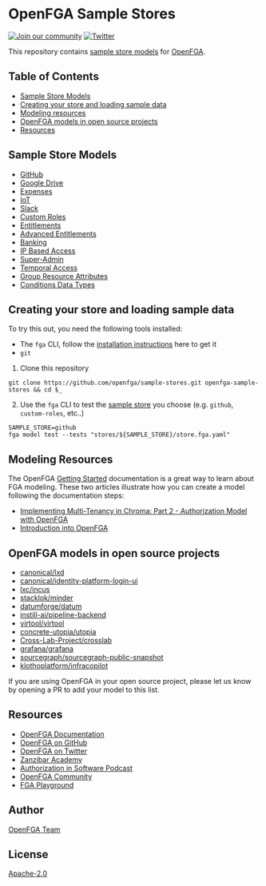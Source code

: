 # OpenFGA Sample Stores
[![Join our community](https://img.shields.io/badge/slack-cncf_%23openfga-40abb8.svg?logo=slack)](https://openfga.dev/community)
[![Twitter](https://img.shields.io/twitter/follow/openfga?color=%23179CF0&logo=twitter&style=flat-square "@openfga on Twitter")](https://twitter.com/openfga)

This repository contains [sample store models](#sample-stores) for [OpenFGA](https://openfga.dev).

## Table of Contents

- [Sample Store Models](#sample-store-models)
- [Creating your store and loading sample data](#creating-your-store-and-loading-sample-data)
- [Modeling resources](#modeling-resources)
- [OpenFGA models in open source projects](#openfga-models-in-open-source-projects)
- [Resources](#resources)

## Sample Store Models

- [GitHub](./stores/github)
- [Google Drive](./stores/gdrive)
- [Expenses](./stores/expenses)
- [IoT](./stores/iot)
- [Slack](./stores/slack)
- [Custom Roles](./stores/custom-roles)
- [Entitlements](./stores/entitlements)
- [Advanced Entitlements](./stores/advanced-entitlements)
- [Banking](./stores/banking)
- [IP Based Access](./stores/ip-based-access)
- [Super-Admin](./stores/superadmin)
- [Temporal Access](./stores/temporal-access)
- [Group Resource Attributes](./stores/groups-resource-attributes)
- [Conditions Data Types](./stores/condition-data-types)

## Creating your store and loading sample data

To try this out, you need the following tools installed:
- The `fga` CLI, follow the [installation instructions](https://github.com/openfga/cli/?tab=readme-ov-file#installation) here to get it
- `git`

1.  Clone this repository
```
git clone https://github.com/openfga/sample-stores.git openfga-sample-stores && cd $_
```

2. Use the `fga` CLI to test the [sample store](#sample-stores) you choose (e.g. `github`, `custom-roles`, etc..)
```
SAMPLE_STORE=github
fga model test --tests "stores/${SAMPLE_STORE}/store.fga.yaml"
```
## Modeling Resources

The OpenFGA [Getting Started](https://openfga.dev/docs/modeling/getting-started) documentation is a great way to learn about FGA modeling. These two articles illustrate how you can create a model following the documentation steps:

- [Implementing Multi-Tenancy in Chroma: Part 2 - Authorization Model with OpenFGA](https://cookbook.chromadb.dev/strategies/multi-tenancy/authorization-model-with-openfga/)
- [Introduction into OpenFGA](https://www.ericksegaar.com/2024/03/04/introduction-into-openfga/)

## OpenFGA models in open source projects

- [canonical/lxd](https://github.com/canonical/lxd/blob/main/lxd/auth/drivers/openfga_model.openfga)
- [canonical/identity-platform-login-ui](https://github.com/canonical/identity-platform-login-ui/blob/main/internal/authorization/schema.openfga)
- [lxc/incus](https://github.com/lxc/incus/blob/main/internal/server/auth/driver_openfga_model.openfga)
- [stacklok/minder](https://github.com/stacklok/minder/blob/main/internal/authz/model/minder.fga)
- [datumforge/datum](https://github.com/datumforge/datum/blob/main/fga/model/datum.fga)
- [instill-ai/pipeline-backend](https://github.com/instill-ai/pipeline-backend/blob/main/pkg/acl/model.go)
- [virtool/virtool](https://github.com/virtool/virtool/blob/c621ba6a22bfe3464fe59287337029e42295cfcb/virtool/authorization/openfga.py#L123)
- [concrete-utopia/utopia](https://github.com/concrete-utopia/utopia/blob/master/utopia-remix/fga/model.fga)
- [Cross-Lab-Project/crosslab](https://github.com/Cross-Lab-Project/crosslab/blob/main/services/authorization/relation_model.fga)
- [grafana/grafana](https://github.com/grafana/grafana/blob/main/pkg/services/authz/zanzana/schema/schema.fga)
- [sourcegraph/sourcegraph-public-snapshot](https://github.com/sourcegraph/sourcegraph-public-snapshot/blob/main/cmd/enterprise-portal/service/iam_model.fga)
- [klothoplatform/infracopilot](https://github.com/klothoplatform/infracopilot/blob/main/src/auth_service/model.fga)

If you are using OpenFGA in your open source project, please let us know by opening a PR to add your model to this list.

## Resources

- [OpenFGA Documentation](https://openfga.dev)
- [OpenFGA on GitHub](https://github.com/openfga/)
- [OpenFGA on Twitter](https://twitter.com/OpenFGA/)
- [Zanzibar Academy](https://zanzibar.academy)
- [Authorization in Software Podcast](https://authorizationinsoftware.auth0.com/public/49/Authorization-in-Software-f9b69587)
- [OpenFGA Community](https://openfga.dev/community)
- [FGA Playground](https://play.fga.dev)

## Author

[OpenFGA Team](https://github.com/openfga)

## License

[Apache-2.0](./LICENSE)
